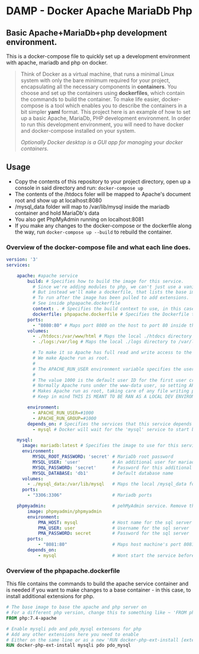 # DAMP - Docker Apache MariaDb Php

## Basic Apache+MariaDb+php development environment.

This is a docker-compose file to quickly set up a development environment with apache, mariadb and php on docker.

> Think of Docker as a virtual machine, that runs a minimal Linux system with only the bare minimum required for your project, encapsulating all the necessary components in **containers**. You choose and set up the containers using **dockerfiles**, which contain the commands to build the container. To make life easier, docker-compose is a tool which enables you to describe the containers in a bit simpler **yaml** format. This project here is an example of how to set up a basic Apache, MariaDb, PHP development environment.
> In order to run this development environment, you will need to have docker and docker-compose installed on your system.
>
> *Optionally Docker desktop is a GUI app for managing your docker containers.*

## Usage
- Copy the contents of this repository to your project directory, open up a console in said directory and run: `docker-compose up`
- The contents of the /htdocs foler will be mapped to Apache's document root and show up at localhost:8080
- /mysql_data folder will map to /var/lib/mysql inside the mariadb container and hold MariaDb's data
- You also get PhpMyAdmin running on localhost:8081
- If you make any changes to the docker-compose or the dockerfile along the way, run `docker-compose up --build` to rebuild the container.


### Overview of the docker-compose file and what each line does.

``` yaml
version: '3' 
services:

    apache: #apache service
        build: # Specifies how to build the image for this service.
          # Since we're adding modules to php, we can't just use a vanilla image here
          # But instead we'll make a dockerfile, that lists the base image and instructions
          # To run after the image has been pulled to add extensions.
          # See inside phpapache.dockerfile
          context: . # Specifies the build context to use, in this case the current directory.
          dockerfile: phpapache.dockerfile # Specifies the Dockerfile to use for building the image.
        ports:
          - "8080:80" # Maps port 8080 on the host to port 80 inside the container - where apache is running.
        volumes:
          - ./htdocs:/var/www/html # Maps the local ./htdocs directory to /var/www/html inside the container.
          - ./logs:/var/log # Maps the local ./logs directory to /var/log inside the container.

          # To make it so Apache has full read and write access to the local /htdocs directory
          # We make Apache run as root.
          #
          # The APACHE_RUN_USER environment variable specifies the user under which the Apache web server should run inside the container.
          #
          # The value 1000 is the default user ID for the first user created on a Linux system = root
          # Normally Apache runs under the www-data user, so setting APACHE_RUN_USER to 1000
          # Makes Apache run as root, taking care of any file writing permissions with one dirty line~
          # Keep in mind THIS IS MEANT TO BE RAN AS A LOCAL DEV ENVIRONMENT.

        environment:
          - APACHE_RUN_USER=#1000
          - APACHE_RUN_GROUP=#1000
        depends_on: # Specifies the services that this service depends on.
          - mysql # Docker will wait for the 'mysql' service to start before starting the 'apache' service.

    mysql:
      image: mariadb:latest # Specifies the image to use for this service.
      environment:
          MYSQL_ROOT_PASSWORD: 'secret' # MariaDb root password
          MYSQL_USER: 'user'            # An additional user for mariadb
          MYSQL_PASSWORD: 'secret'      # Password for this additional user
          MYSQL_DATABASE: 'db1'         # Default database name
      volumes:
        - ./mysql_data:/var/lib/mysql   # Maps the local /mysql_data folder to /var_lib/mysql inside the contaier = the fodler mariadb keeps it's database data in.
      ports:
        - "3306:3306"                   # Mariadb ports 

    phpmyadmin:                         # pehMyAdmin service. Remove this section if you don't need it.
        image: phpmyadmin/phpmyadmin
        environment:
            PMA_HOST: mysql             # Host name for the sql server
            PMA_USER: user              # Username for the sql server
            PMA_PASSWORD: secret        # Password for the sql server
        ports:
            - "8081:80"                 # Maps host machine's port 8081 to port 80 inside the service container. 
        depends_on:
            - mysql                     # Wont start the service before 'mysql' service is up.
```

### Overview of the phpapache.dockerfile
This file contains the commands to build the apache service container and is needed if you want to make changes to a base container - in this case, to install additional extensions for php.

```dockerfile
# The base image to base the apache and php server on
# For a different php version, change this to something like ~ 'FROM php:8.1-apache'
FROM php:7.4-apache

# Enable mysqli pdo and pdo_mysql extensons for php
# Add any other extensions here you need to enable
# Either on the same line or as a new 'RUN docker-php-ext-install [extension]' line
RUN docker-php-ext-install mysqli pdo pdo_mysql
```